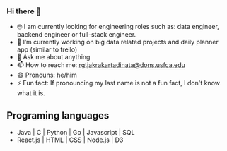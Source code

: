 ### Hi there 👋

- :nerd_face: I am currently looking for engineering roles such as: data engineer, backend engineer or full-stack engineer.
- 🔭 I’m currently working on big data related projects and daily planner app (similar to trello)
- 💬 Ask me about anything
- 📫 How to reach me: rgtjakrakartadinata@dons.usfca.edu
- 😄 Pronouns: he/him
- ⚡ Fun fact: If pronouncing my last name is not a fun fact, I don't know what it is.

## Programing languages
- Java | C | Python | Go | Javascript | SQL
- React.js | HTML | CSS | Node.js | D3
